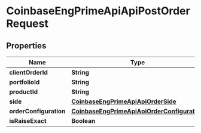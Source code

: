 
# CoinbaseEngPrimeApiApiPostOrderRequest

## Properties
Name | Type | Description | Notes
------------ | ------------- | ------------- | -------------
**clientOrderId** | **String** |  |  [optional]
**portfolioId** | **String** |  |  [optional]
**productId** | **String** |  |  [optional]
**side** | [**CoinbaseEngPrimeApiApiOrderSide**](CoinbaseEngPrimeApiApiOrderSide.md) |  |  [optional]
**orderConfiguration** | [**CoinbaseEngPrimeApiApiOrderConfiguration**](CoinbaseEngPrimeApiApiOrderConfiguration.md) |  |  [optional]
**isRaiseExact** | **Boolean** |  |  [optional]



